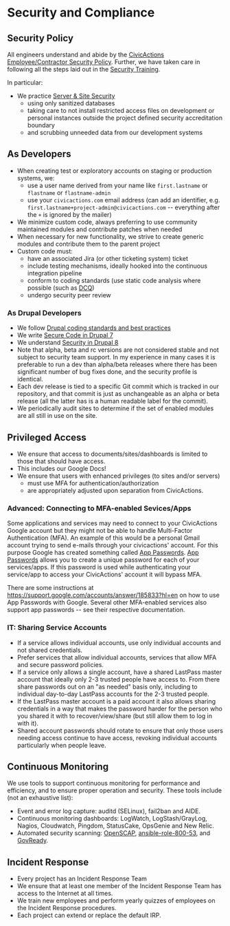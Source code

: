 # Security and Compliance

## Security Policy

All engineers understand and abide by the [CivicActions Employee/Contractor Security Policy](../../company-policies/security.md). Further, we have taken care in following all the steps laid out in the [Security Training](../../company-policies/new-hire-orientation/security-training.md).

In particular:

-   We practice [Server & Site Security](../../company-policies/security.md#server-and-site-security)
    -   using only sanitized databases
    -   taking care to not install restricted access files on development or personal instances outside the project defined security accreditation boundary
    -   and scrubbing unneeded data from our development systems

## As Developers

-   When creating test or exploratory accounts on staging or production systems, we:
    -   use a user name derived from your name like `first.lastname` or `flastname` or `flastname-admin`
    -   use your `civicactions.com` email address (can add an identifier, e.g. `first.lastname+project-admin@civicactions.com` -- everything after the `+` is ignored by the mailer)
-   We minimize custom code, always preferring to use community maintained modules and contribute patches when needed
-   When necessary for new functionality, we strive to create generic modules and contribute them to the parent project
-   Custom code must:
    -   have an associated Jira (or other ticketing system) ticket
    -   include testing mechanisms, ideally hooked into the continuous integration pipeline
    -   conform to coding standards (use static code analysis where possible (such as [DCQ](https://www.drupal.org/project/dcq))
    -   undergo security peer review

### As Drupal Developers

-   We follow [Drupal coding standards and best practices](https://www.drupal.org/developing/best-practices)
-   We write [Secure Code in Drupal 7](https://www.drupal.org/docs/7/security/writing-secure-code)
-   We understand [Security in Drupal 8](https://www.drupal.org/docs/8/security)
-   Note that alpha, beta and rc versions are not considered stable and not subject to security team support. In my experience in many cases it is preferable to run a dev than alpha/beta releases where there has been significant number of bug fixes done, and the security profile is identical.
-   Each dev release is tied to a specific Git commit which is tracked in our repository, and that commit is just as unchangeable as an alpha or beta release (all the latter has is a human readable label for the commit).
-   We periodically audit sites to determine if the set of enabled modules are all still in use on the site.

## Privileged Access

-   We ensure that access to documents/sites/dashboards is limited to those that should have access.
-   This includes our Google Docs!
-   We ensure that users with enhanced privileges (to sites and/or servers)
    -   must use MFA for authentication/authorization
    -   are appropriately adjusted upon separation from CivicActions.

### Advanced: Connecting to MFA-enabled Sevices/Apps

Some applications and services may need to connect to your CivicActions Google account but they might not be able to handle Multi-Factor Authentication (MFA). An example of this would be a personal Gmail account trying to send e-mails through your civicactions' account. For this purpose Google has created something called [App Passwords](https://support.google.com/accounts/answer/185833?hl=en). [App Passwords](https://support.google.com/accounts/answer/185833?hl=en) allows you to create a unique password for each of your services/apps. If this password is used while authenticating your service/app to access your CivicActions' account it will bypass MFA.

There are some instructions at <https://support.google.com/accounts/answer/185833?hl=en> on how to use App Passwords with Google. Several other MFA-enabled services also support app passwords -- see their respective documentation.

### IT: Sharing Service Accounts

-   If a service allows individual accounts, use only individual accounts and not shared credentials.
-   Prefer services that allow individual accounts, services that allow MFA and secure password policies.
-   If a service only allows a single account, have a shared LastPass master account that ideally only 2-3 trusted people have access to. From there share passwords out on an "as needed" basis only, including to individual day-to-day LastPass accounts for the 2-3 trusted people.
-   If the LastPass master account is a paid account it also allows sharing credentials in a way that makes the password harder for the person who you shared it with to recover/view/share (but still allow them to log in with it).
-   Shared account passwords should rotate to ensure that only those users needing access continue to have access, revoking individual accounts particularly when people leave.

## Continuous Monitoring

We use tools to support continuous monitoring for performance and efficiency, and to ensure proper operation and security. These tools include (not an exhaustive list):

-   Event and error log capture: auditd (SELinux), fail2ban and AIDE.
-   Continuous monitoring dashboards: LogWatch, LogStash/GrayLog, Nagios, Cloudwatch, Pingdom, StatusCake, OpsGenie and New Relic.
-   Automated security scanning: [OpenSCAP](http://www.open-scap.org/), [ansible-role-800-53](https://github.com/RedHatGov/ansible-role-800-53), and [GovReady](https://github.com/GovReady).

## Incident Response

-   Every project has an Incident Response Team
-   We ensure that at least one member of the Incident Response Team has access to the Internet at all times.
-   We train new employees and perform yearly quizzes of employees on the Incident Response procedures.
-   Each project can extend or replace the default IRP.
